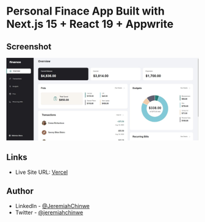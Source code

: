 # Personal Finace App Built with Next.js 15 + React 19 + Appwrite

## Screenshot

![Desktop View](./public/assets/personal_finance-min.jpg)

## Links

- Live Site URL: [Vercel](https://jeremiah-chinwe.vercel.app/)

## Author

- LinkedIn - [@JeremiahChinwe](https://www.linkedin.com/in/jeremiah-chinwe-057180268)
- Twitter - [@jeremiahchinwe](https://www.twitter.com/jeremiahchinwe)

